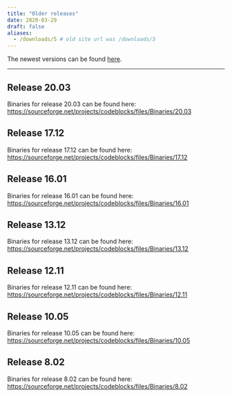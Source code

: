 ```yaml
---
title: "Older releases"
date: 2020-03-29
draft: false
aliases:
  - /downloads/5 # old site url was /downloads/5
---
```

The newest versions can be found [here](/downloads/binaries).

---

## Release 20.03

Binaries for release 20.03 can be found here: https://sourceforge.net/projects/codeblocks/files/Binaries/20.03

## Release 17.12

Binaries for release 17.12 can be found here: https://sourceforge.net/projects/codeblocks/files/Binaries/17.12

## Release 16.01

Binaries for release 16.01 can be found here: https://sourceforge.net/projects/codeblocks/files/Binaries/16.01

## Release 13.12

Binaries for release 13.12 can be found here: https://sourceforge.net/projects/codeblocks/files/Binaries/13.12

## Release 12.11

Binaries for release 12.11 can be found here: https://sourceforge.net/projects/codeblocks/files/Binaries/12.11

## Release 10.05

Binaries for release 10.05 can be found here: https://sourceforge.net/projects/codeblocks/files/Binaries/10.05

## Release 8.02

Binaries for release 8.02 can be found here: https://sourceforge.net/projects/codeblocks/files/Binaries/8.02
